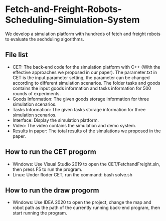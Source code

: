 # Fetch-and-Freight-Robots-Scheduling-Simulation-System
We develop a simulation platform with hundreds of fetch and freight robots to evaluate the sechduling algorithms. 

## File list
* CET: The back-end code for the simulation platform with C++ (With the effective approaches we proposed in our paper). The parameter.txt in CET is the input parameter setting, the parameter can be changed according to different simulation scenarios. The folder tasks and goods contains the input goods information and tasks information for 500 rounds of experiments.
* Goods Information: The given goods storage information for three simulation scenarios.
* Tasks Information: The given tasks storage information for three simulation scenarios.
* Interface: Display the simulation platform.
* Video: The video contains the simulation and demo system.
* Results in paper: The total results of the simulations we proposed in the paper.

## How to run the CET progorm
* Windows: Use Visual Studio 2019 to open the CET/FetchandFreight.sln, then press F5 to run the program.
* Linux: Under floder CET, run the command: bash solve.sh

## How to run the draw progorm
* Windows: Use IDEA 2020 to open the project, change the map and robot path as the path of the currently running back-end program, then start running the program.




